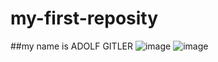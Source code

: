# my-first-reposity
##my name is ADOLF GITLER
![image](https://github.com/nazar1703/my-first-reposity/assets/152708819/3bed1316-2157-4a1a-801d-01ed6c9ad6a1)
![image](https://github.com/nazar1703/my-first-reposity/assets/152708819/995115c1-af41-4863-a29d-d0edd99e394d)
